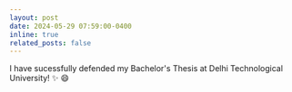 ```yaml
---
layout: post
date: 2024-05-29 07:59:00-0400
inline: true
related_posts: false
---
```


I have sucessfully defended my Bachelor\'s Thesis at Delhi Technological University! :sparkles: :smile:
